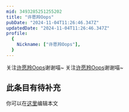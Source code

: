 ```yaml
---
mid: 3493285251255202
title: "许愿羚Oops"
pubDate: "2024-11-04T11:26:46.347Z"
updatedDate: "2024-11-04T11:26:46.347Z"
profile:
  {
    Nickname: ["许愿羚Oops"],
  }
---
```


关注[许愿羚Oops](https://space.bilibili.com/3493285251255202)谢谢喵~ 关注[许愿羚Oops](https://space.bilibili.com/3493285251255202)谢谢喵~

## 此条目有待补充
你可以在[这里](https://github.com/Yuhanawa/VTuber.ICU-Content/edit/master/v/许愿羚Oops/index.md)编辑本文

